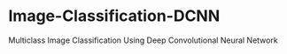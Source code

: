 # Image-Classification-DCNN
Multiclass Image Classification Using Deep Convolutional Neural Network
